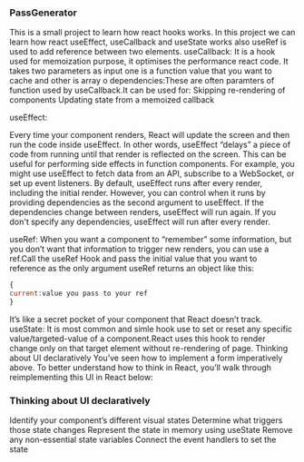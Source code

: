 ### PassGenerator 

This is a small project to learn how react hooks works.
In this project we can learn how react useEffect, useCallback and useState works also useRef is used to add reference between two elements.
useCallback:
It is a hook used for memoization purpose, it optimises the performance react code.
It takes two parameters as input one is a function value that you want to cache and other is array o dependencies:These are  often paramters of function used by useCallback.It can be used for:
Skipping re-rendering of components
Updating state from a memoized callback

useEffect:

Every time your component renders, React will update the screen and then run the code inside useEffect. In other words, useEffect “delays” a piece of code from running until that render is reflected on the screen. This can be useful for performing side effects in function components. For example, you might use useEffect to fetch data from an API, subscribe to a WebSocket, or set up event listeners. By default, useEffect runs after every render, including the initial render. However, you can control when it runs by providing dependencies as the second argument to useEffect. If the dependencies change between renders, useEffect will run again. If you don't specify any dependencies, useEffect will run after every render.

useRef:
When you want a component to “remember” some information, but you don’t want that information to trigger new renders, you can use a ref.Call the useRef Hook and pass the initial value that you want to reference as the only argument useRef returns an object like this: 
```javascript
{
current:value you pass to your ref
}
```
It’s like a secret pocket of your component that React doesn’t track.
useState:
It is most common and simle hook use to set or reset any specific value/targeted-value of a component.React uses this hook to render change only on that target element without re-rendering of page. 
Thinking about UI declaratively 
You’ve seen how to implement a form imperatively above. To better understand how to think in React, you’ll walk through reimplementing this UI in React below:
### Thinking about UI declaratively
Identify your component’s different visual states
Determine what triggers those state changes
Represent the state in memory using useState
Remove any non-essential state variables
Connect the event handlers to set the state
